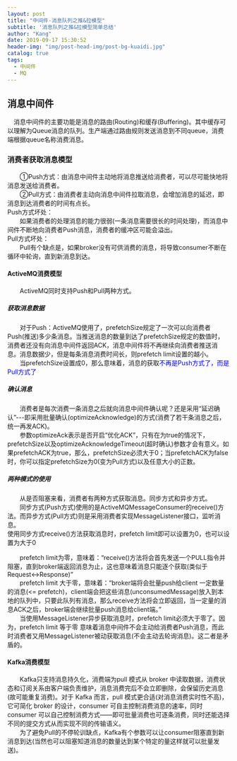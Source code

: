 ```yaml
---
layout: post
title: "中间件-消息队列之推&拉模型"
subtitle: '消息队列之推&拉模型简单总结'
author: "Kang"
date: 2019-09-17 15:30:52
header-img: "img/post-head-img/post-bg-kuaidi.jpg"
catalog: true
tags:
  - 中间件
  - MQ
---
```

## 消息中间件
&emsp;消息中间件的主要功能是消息的路由(Routing)和缓存(Buffering)。其中缓存可以理解为Queue消息的队列。生产端通过路由规则发送消息到不同queue，消费端根据queue名称消费消息。      

### 消费者获取消息模型
&emsp;&emsp;①Push方式：由消息中间件主动地将消息推送给消费者，可以尽可能快地将消息发送给消费者。   
&emsp;&emsp;②Pull方式：由消费者主动向消息中间件拉取消息，会增加消息的延迟，即消息到达消费者的时间有点长。       
Push方式坏处：  
&emsp;&emsp;如果消费者的处理消息的能力很弱(一条消息需要很长的时间处理)，而消息中间件不断地向消费者Push消息，消费者的缓冲区可能会溢出。       
Pull方式坏处：  
&emsp;&emsp;Pull有个缺点是，如果broker没有可供消费的消息，将导致consumer不断在循环中轮询，直到新消息到达。

####  ActiveMQ消费模型
&emsp;&emsp;ActiveMQ同时支持Push和Pull两种方式。   
##### 获取消息数据
&emsp;&emsp;对于Push：ActiveMQ使用了，prefetchSize规定了一次可以向消费者Push(推送)多少条消息。当推送消息的数量到达了prefetchSize规定的数值时，消费者还没有向消息中间件返回ACK，消息中间件将不再继续向消费者推送消息。消息数据少，但是每条消息消费时间长，则prefetch limit设置的越小。  
&emsp;&emsp;当prefetchSize设置成0，那么意味着，消息的获取<font color='blue'>不再是Push方式了，而是Pull方式了</font>   
       
##### 确认消息
&emsp;&emsp;消费者是每次消费一条消息之后就向消息中间件确认呢？还是采用“延迟确认”---即采用批量确认(optimizeAcknowledge)的方式(消费了若干条消息之后，统一再发ACK)。   
&emsp;&emsp;参数optimizeAck表示是否开启“优化ACK”，只有在为true的情况下，prefetchSize以及optimizeAcknowledgeTimeout(超时确认)参数才会有意义。如果prefetchACK为true，那么，prefetchSize必须大于0；当prefetchACK为false时，你可以指定prefetchSize为0(变为Pull方式)以及任意大小的正数。

##### 两种模式的使用
&emsp;&emsp;从是否阻塞来看，消费者有两种方式获取消息。同步方式和异步方式。    
&emsp;&emsp;同步方式(Push方式)使用的是ActiveMQMessageConsumer的receive()方法。而异步方式(Pull方式)则是采用消费者实现MessageListener接口，监听消息。    
使用同步方式receive()方法获取消息时，prefetch limit即可以设置为0，也可以设置为大于0

>
&emsp;&emsp;prefetch limit为零，意味着：“receive()方法将会首先发送一个PULL指令并阻塞，直到broker端返回消息为止，这也意味着消息只能逐个获取(类似于Request<->Response)”   
&emsp;&emsp;prefetch limit 大于零，意味着：“broker端将会批量push给client 一定数量的消息(<= prefetch)，client端会把这些消息(unconsumedMessage)放入到本地的队列中，只要此队列有消息，那么receive方法将会立即返回，当一定量的消息ACK之后，broker端会继续批量push消息给client端。”   
&emsp;&emsp;当使用MessageListener异步获取消息时，prefetch limit必须大于零了。因为，prefetch limit 等于零 意味着消息中间件不会主动给消费者Push消息，而此时消费者又用MessageListener被动获取消息(不会主动去轮询消息)。这二者是矛盾的。

####  Kafka消费模型
&emsp;&emsp;Kafka只支持消息持久化，消费端为pull 模式从 broker 中读取数据，消费状态和订阅关系由客户端负责维护，消息消费完后不会立即删除，会保留历史消息(故可能重复消费)。对于 Kafka 而言，pull 模式更合适(对消息消费实时性不高)，它可简化 broker 的设计，consumer 可自主控制消费消息的速率，同时 consumer 可以自己控制消费方式——即可批量消费也可逐条消费，同时还能选择不同的提交方式从而实现不同的传输语义。    
&emsp;&emsp;为了避免Pull的不停轮训缺点，Kafka有个参数可以让consumer阻塞直到新消息到达(当然也可以阻塞知道消息的数量达到某个特定的量这样就可以批量发送)。      
